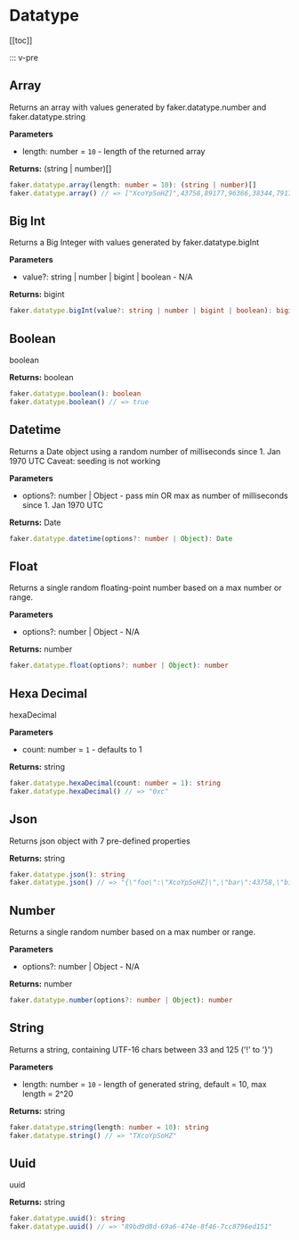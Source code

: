 # Datatype

<!-- This file is automatically generated. -->
<!-- Run 'pnpm run typedoc' to update -->

[[toc]]

::: v-pre

## Array

Returns an array with values generated by faker.datatype.number and faker.datatype.string

**Parameters**

- length: number = `10` - length of the returned array

**Returns:** (string | number)[]

```ts
faker.datatype.array(length: number = 10): (string | number)[]
faker.datatype.array() // => ["XcoYpSoHZ]",43758,89177,96366,38344,79172,"RM...
```

## Big Int

Returns a Big Integer with values generated by faker.datatype.bigInt

**Parameters**

- value?: string | number | bigint | boolean - N/A

**Returns:** bigint

```ts
faker.datatype.bigInt(value?: string | number | bigint | boolean): bigint
```

## Boolean

boolean

**Returns:** boolean

```ts
faker.datatype.boolean(): boolean
faker.datatype.boolean() // => true
```

## Datetime

Returns a Date object using a random number of milliseconds since 1. Jan 1970 UTC
Caveat: seeding is not working

**Parameters**

- options?: number | Object - pass min OR max as number of milliseconds since 1. Jan 1970 UTC

**Returns:** Date

```ts
faker.datatype.datetime(options?: number | Object): Date
```

## Float

Returns a single random floating-point number based on a max number or range.

**Parameters**

- options?: number | Object - N/A

**Returns:** number

```ts
faker.datatype.float(options?: number | Object): number
```

## Hexa Decimal

hexaDecimal

**Parameters**

- count: number = `1` - defaults to 1

**Returns:** string

```ts
faker.datatype.hexaDecimal(count: number = 1): string
faker.datatype.hexaDecimal() // => "0xc"
```

## Json

Returns json object with 7 pre-defined properties

**Returns:** string

```ts
faker.datatype.json(): string
faker.datatype.json() // => "{\"foo\":\"XcoYpSoHZ]\",\"bar\":43758,\"bike\"...
```

## Number

Returns a single random number based on a max number or range.

**Parameters**

- options?: number | Object - N/A

**Returns:** number

```ts
faker.datatype.number(options?: number | Object): number
```

## String

Returns a string, containing UTF-16 chars between 33 and 125 ('!' to '}')

**Parameters**

- length: number = `10` - length of generated string, default = 10, max length = 2^20

**Returns:** string

```ts
faker.datatype.string(length: number = 10): string
faker.datatype.string() // => "TXcoYpSoHZ"
```

## Uuid

uuid

**Returns:** string

```ts
faker.datatype.uuid(): string
faker.datatype.uuid() // => "89bd9d8d-69a6-474e-8f46-7cc8796ed151"
```
